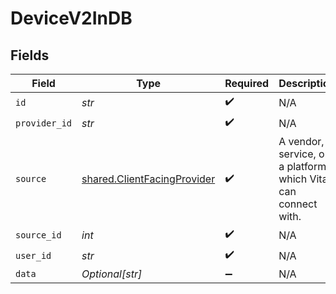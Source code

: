 # DeviceV2InDB


## Fields

| Field                                                                      | Type                                                                       | Required                                                                   | Description                                                                | Example                                                                    |
| -------------------------------------------------------------------------- | -------------------------------------------------------------------------- | -------------------------------------------------------------------------- | -------------------------------------------------------------------------- | -------------------------------------------------------------------------- |
| `id`                                                                       | *str*                                                                      | :heavy_check_mark:                                                         | N/A                                                                        |                                                                            |
| `provider_id`                                                              | *str*                                                                      | :heavy_check_mark:                                                         | N/A                                                                        |                                                                            |
| `source`                                                                   | [shared.ClientFacingProvider](../../models/shared/clientfacingprovider.md) | :heavy_check_mark:                                                         | A vendor, a service, or a platform which Vital can connect with.           | {<br/>"name": "Oura",<br/>"slug": "oura",<br/>"logo": "https://logo_url.com"<br/>} |
| `source_id`                                                                | *int*                                                                      | :heavy_check_mark:                                                         | N/A                                                                        |                                                                            |
| `user_id`                                                                  | *str*                                                                      | :heavy_check_mark:                                                         | N/A                                                                        |                                                                            |
| `data`                                                                     | *Optional[str]*                                                            | :heavy_minus_sign:                                                         | N/A                                                                        |                                                                            |